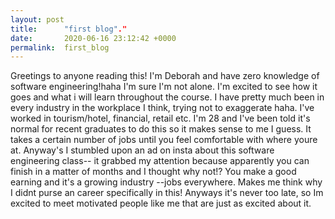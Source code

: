 ```yaml
---
layout: post
title:      "first blog"."
date:       2020-06-16 23:12:42 +0000
permalink:  first_blog
---
```



Greetings to anyone reading this!  I'm Deborah and have zero knowledge of software engineering!haha  I'm sure I'm not alone.  I'm excited to see how it goes and what i will learn throughout the course.  I have pretty much been in every industry in the workplace I think, trying not to exaggerate haha.  I've worked in tourism/hotel, financial, retail etc.  I'm 28 and I've been told it's normal for recent graduates to do this so it makes sense to me I guess.  It takes a certain number of jobs until you feel comfortable with where youre at.  Anyway's I stumbled upon an ad on insta about this software engineering class-- it grabbed my attention because apparently you can finish in a matter of months and I thought why not!?  You make a good earning and it's a growing industry --jobs everywhere.  Makes me think why I didnt purse an career specifically in this!  Anyways it's never too late, so Im excited to meet motivated people like me that are just as excited about it.
